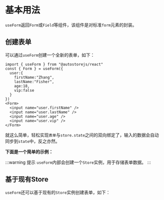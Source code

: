 
# 基本用法

`useForm`返回`Form`或`Field`等组件，该组件是对标准`form`元素的封装。

## 创建表单

可以通过`useForm`创建一个全新的表单，如下：

```tsx
import { useForm } from "@autostorejs/react"
const { Form } = useForm({
  user:{
    firstName:"Zhang",
    lastName:"Fisher",
    age:18,
    vip:false 
  }  
}) 
<Form>
  <input name="user.firstName" />
  <input name="user.lastName" />
  <input name="user.age" />
  <input name="user.vip" />
</Form>
```

就这么简单，轻松实现`表单`与`store.state`之间的双向绑定了，输入的数据会自动同步到`state`中，反之亦然。


**下面是一个简单的示例：**

<demo react="form/formBase.tsx"/>

:::warning 提示
`useForm`内部会创建一个`Store`实例，用于存储表单数据。
::: 


## 基于现有Store

`useForm`还可以基于现有的`Store`实例创建表单，如下：

<demo react="form/formStore.tsx" />


